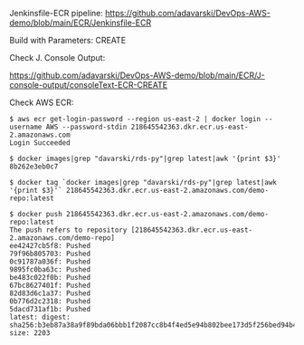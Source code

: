 
Jenkinsfile-ECR pipeline: https://github.com/adavarski/DevOps-AWS-demo/blob/main/ECR/Jenkinsfile-ECR

Build with Parameters: CREATE

Check J. Console Output: 

https://github.com/adavarski/DevOps-AWS-demo/blob/main/ECR/J-console-output/consoleText-ECR-CREATE

Check AWS ECR:

```
$ aws ecr get-login-password --region us-east-2 | docker login --username AWS --password-stdin 218645542363.dkr.ecr.us-east-2.amazonaws.com
Login Succeeded

$ docker images|grep "davarski/rds-py"|grep latest|awk '{print $3}'
8b262e3eb0c7

$ docker tag `docker images|grep "davarski/rds-py"|grep latest|awk '{print $3}'` 218645542363.dkr.ecr.us-east-2.amazonaws.com/demo-repo:latest

$ docker push 218645542363.dkr.ecr.us-east-2.amazonaws.com/demo-repo:latest
The push refers to repository [218645542363.dkr.ecr.us-east-2.amazonaws.com/demo-repo]
ee42427cb5f8: Pushed 
79f96b805703: Pushed 
0c91787a036f: Pushed 
9895fc0ba63c: Pushed 
be483c022f0b: Pushed 
67bc8627401f: Pushed 
82d83d6c1a37: Pushed 
0b776d2c2318: Pushed 
5dacd731af1b: Pushed 
latest: digest: sha256:b3eb87a38a9f89bda06bbb1f2087cc8b4f4ed5e94b802bee173d5f256bed94b4 size: 2203

```
